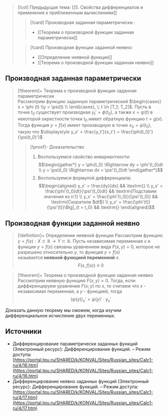 > [!col] Предыдущая тема: [[5. Свойства дифференциалов и применение к приближенным вычислениям]]
>> [!card] Производная заданная параметрически :
>> * [[Теорема о производной функции заданная параметрически]]
>
>> [!card] Производная функции заданной неявно:
>> * [[Определение неявной функции]]
>> * [[Теорема о производной функции заданная неявно]]
>
## Производная заданная параметрически  
> [!theorem]+ Теорема о производной функции заданная параметрически  
> Рассмотрим функцию заданную параметрический $\begin{cases}  x = \phi (t) \\y = \psi(t) \\ \end{cases}, \; t \in [T_1; T_2]$. Пусть в точке $t_0$ существует производная $y_t' = \phi(t_0)$, а также $x=\psi(t)$ в некоторой окрестности точки $t_0$ имеет обратную функцию $t=g(x)$. Тогда функция $y =f(x)$ имеет производную в точке $x_0 = \psi(t_0)$, такую что $\displaystyle y_x' = \frac{y_t'}{x_t'} = \frac{\phi(t_0)'}{\psi(t_0)'}$ 
> > [!proof]- Доказательство
> > 1. Воспользуемся свойство инвариантности: $$\begin{gather*} y = \phi(t_0) \Rightarrow dy = \phi'(t_0)dt \\ y = \psi(t_0) \Rightarrow dx = \psi'(t_0)dt \end{gather*}$$
> > 2. Воспользуемся формулой дифференциала: $$\begin{aligned} y_x' = \frac{dy}{dx}  && \textrm{} \\ y_x' = \frac{\phi'(t_0)dt}{\psi'(t_0)dt}  && \textrm{Подставим значения из п.1} \\ y_x' = \frac{\phi'(t_0)}{\psi'(t_0)}  && \textrm{Скоратили $dt$} \\ y_x' = \frac{\phi'(t)}{\psi'(t)}\Big|_{t = t_0}  && \textrm{} \end{aligned}$$

## Производная функции заданной неявно
> [!definition]+ Определение неявной функции
> Рассмотрим функцию $y = f(x):X \subset \mathbb{R}\rightarrow Y \subset \mathbb{R}$. Пусть независимая переменная $x$ и функция $y=f(x)$ связаны уравнением вида $F(x,y)=0$, которое не разрешено относительно $y$, то функция $y=f(x)$ называется **неявной функцией переменной** $x$.$$F(x,f(x)) \equiv 0$$

> [!theorem]+ Теорема о производной функции заданная неявно
> Рассмотрим неявную функцию $F(x,y)=0$. Тогда, если дифференцируем уравнение $F(x;y)$ по $x$, то считаем что $x$ - независимая переменная, а $y$ - функцией, тогда $$\big(\psi(y)\big)_x' = \psi(y)' \cdot y_x'$$

Доказать данную теорему мы сможем, когда изучим дифференциальное исчисление двух переменных.  

## Источники
* Дифференцирование параметрически заданных функций (Электронный ресурс): Дифференцирование функций. – Режим доступа: [https://portal.tpu.ru/SHARED/k/KONVAL/Sites/Russian_sites/Calc1-ru/4/16.htm](https://portal.tpu.ru/SHARED/k/KONVAL/Sites/Russian_sites/Calc1-ru/4/16.htm)
* Дифференцирование неявно заданных функций (Электронный ресурс): Дифференцирование функций. – Режим доступа: [https://portal.tpu.ru/SHARED/k/KONVAL/Sites/Russian_sites/Calc1-ru/4/17.htm](https://portal.tpu.ru/SHARED/k/KONVAL/Sites/Russian_sites/Calc1-ru/4/17.htm)